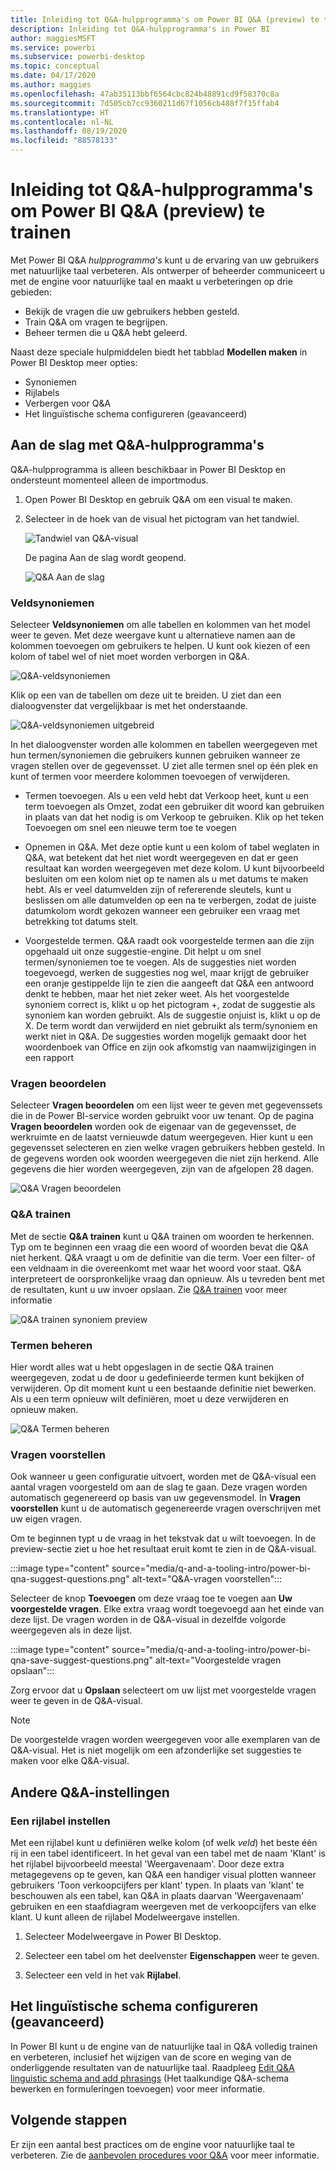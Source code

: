 ```yaml
---
title: Inleiding tot Q&A-hulpprogramma's om Power BI Q&A (preview) te trainen
description: Inleiding tot Q&A-hulpprogramma's in Power BI
author: maggiesMSFT
ms.service: powerbi
ms.subservice: powerbi-desktop
ms.topic: conceptual
ms.date: 04/17/2020
ms.author: maggies
ms.openlocfilehash: 47ab35113bbf6564cbc824b48891cd9f58370c8a
ms.sourcegitcommit: 7d505cb7cc9360211d67f1056cb488f7f15ffab4
ms.translationtype: HT
ms.contentlocale: nl-NL
ms.lasthandoff: 08/19/2020
ms.locfileid: "88578133"
---
```

# <a name="intro-to-qa-tooling-to-train-power-bi-qa-preview"></a>Inleiding tot Q&A-hulpprogramma's om Power BI Q&A (preview) te trainen

Met Power BI Q&A *hulpprogramma's* kunt u de ervaring van uw gebruikers met natuurlijke taal verbeteren. Als ontwerper of beheerder communiceert u met de engine voor natuurlijke taal en maakt u verbeteringen op drie gebieden: 

- Bekijk de vragen die uw gebruikers hebben gesteld.
- Train Q&A om vragen te begrijpen.
- Beheer termen die u Q&A hebt geleerd.

Naast deze speciale hulpmiddelen biedt het tabblad **Modellen maken** in Power BI Desktop meer opties:  

- Synoniemen
- Rijlabels
- Verbergen voor Q&A
- Het linguïstische schema configureren (geavanceerd)

## <a name="get-started-with-qa-tooling"></a>Aan de slag met Q&A-hulpprogramma's

Q&A-hulpprogramma is alleen beschikbaar in Power BI Desktop en ondersteunt momenteel alleen de importmodus.

1. Open Power BI Desktop en gebruik Q&A om een visual te maken. 
2. Selecteer in de hoek van de visual het pictogram van het tandwiel. 

    ![Tandwiel van Q&A-visual](media/q-and-a-tooling-intro/qna-visual-gear.png)

    De pagina Aan de slag wordt geopend.  

    ![Q&A Aan de slag](media/q-and-a-tooling-intro/qna-tooling-dialog.png)

### <a name="field-synonyms"></a>Veldsynoniemen

Selecteer **Veldsynoniemen** om alle tabellen en kolommen van het model weer te geven. Met deze weergave kunt u alternatieve namen aan de kolommen toevoegen om gebruikers te helpen. U kunt ook kiezen of een kolom of tabel wel of niet moet worden verborgen in Q&A.

![Q&A-veldsynoniemen](media/q-and-a-tooling-intro/qna-tooling-field-synonyms-home.png)

Klik op een van de tabellen om deze uit te breiden. U ziet dan een dialoogvenster dat vergelijkbaar is met het onderstaande.

![Q&A-veldsynoniemen uitgebreid](media/q-and-a-tooling-intro/qna-tooling-field-synonyms-expanded.png)

In het dialoogvenster worden alle kolommen en tabellen weergegeven met hun termen/synoniemen die gebruikers kunnen gebruiken wanneer ze vragen stellen over de gegevensset. U ziet alle termen snel op één plek en kunt of termen voor meerdere kolommen toevoegen of verwijderen. 

- Termen toevoegen. Als u een veld hebt dat Verkoop heet, kunt u een term toevoegen als Omzet, zodat een gebruiker dit woord kan gebruiken in plaats van dat het nodig is om Verkoop te gebruiken. Klik op het teken Toevoegen om snel een nieuwe term toe te voegen

- Opnemen in Q&A. Met deze optie kunt u een kolom of tabel weglaten in Q&A, wat betekent dat het niet wordt weergegeven en dat er geen resultaat kan worden weergegeven met deze kolom. U kunt bijvoorbeeld besluiten om een kolom niet op te namen als u met datums te maken hebt. Als er veel datumvelden zijn of refererende sleutels, kunt u beslissen om alle datumvelden op een na te verbergen, zodat de juiste datumkolom wordt gekozen wanneer een gebruiker een vraag met betrekking tot datums stelt.

- Voorgestelde termen. Q&A raadt ook voorgestelde termen aan die zijn opgehaald uit onze suggestie-engine. Dit helpt u om snel termen/synoniemen toe te voegen. Als de suggesties niet worden toegevoegd, werken de suggesties nog wel, maar krijgt de gebruiker een oranje gestippelde lijn te zien die aangeeft dat Q&A een antwoord denkt te hebben, maar het niet zeker weet. Als het voorgestelde synoniem correct is, klikt u op het pictogram +, zodat de suggestie als synoniem kan worden gebruikt. Als de suggestie onjuist is, klikt u op de X. De term wordt dan verwijderd en niet gebruikt als term/synoniem en werkt niet in Q&A. De suggesties worden mogelijk gemaakt door het woordenboek van Office en zijn ook afkomstig van naamwijzigingen in een rapport

### <a name="review-questions"></a>Vragen beoordelen

Selecteer **Vragen beoordelen** om een lijst weer te geven met gegevenssets die in de Power BI-service worden gebruikt voor uw tenant. Op de pagina **Vragen beoordelen** worden ook de eigenaar van de gegevensset, de werkruimte en de laatst vernieuwde datum weergegeven. Hier kunt u een gegevensset selecteren en zien welke vragen gebruikers hebben gesteld. In de gegevens worden ook woorden weergegeven die niet zijn herkend. Alle gegevens die hier worden weergegeven, zijn van de afgelopen 28 dagen.

![Q&A Vragen beoordelen](media/q-and-a-tooling-intro/qna-tooling-review-questions.png)

### <a name="teach-qa"></a>Q&A trainen

Met de sectie **Q&A trainen** kunt u Q&A trainen om woorden te herkennen. Typ om te beginnen een vraag die een woord of woorden bevat die Q&A niet herkent. Q&A vraagt u om de definitie van die term. Voer een filter- of een veldnaam in die overeenkomt met waar het woord voor staat. Q&A interpreteert de oorspronkelijke vraag dan opnieuw. Als u tevreden bent met de resultaten, kunt u uw invoer opslaan. Zie [Q&A trainen](q-and-a-tooling-teach-q-and-a.md) voor meer informatie

![Q&A trainen synoniem preview](media/q-and-a-tooling-intro/qna-tooling-teach-fixpreview.png)

### <a name="manage-terms"></a>Termen beheren

Hier wordt alles wat u hebt opgeslagen in de sectie Q&A trainen weergegeven, zodat u de door u gedefinieerde termen kunt bekijken of verwijderen. Op dit moment kunt u een bestaande definitie niet bewerken. Als u een term opnieuw wilt definiëren, moet u deze verwijderen en opnieuw maken.

![Q&A Termen beheren](media/q-and-a-tooling-intro/qna-manage-terms.png)

### <a name="suggest-questions"></a>Vragen voorstellen

Ook wanneer u geen configuratie uitvoert, worden met de Q&A-visual een aantal vragen voorgesteld om aan de slag te gaan. Deze vragen worden automatisch gegenereerd op basis van uw gegevensmodel. In **Vragen voorstellen** kunt u de automatisch gegenereerde vragen overschrijven met uw eigen vragen.

Om te beginnen typt u de vraag in het tekstvak dat u wilt toevoegen. In de preview-sectie ziet u hoe het resultaat eruit komt te zien in de Q&A-visual. 

:::image type="content" source="media/q-and-a-tooling-intro/power-bi-qna-suggest-questions.png" alt-text="Q&A-vragen voorstellen":::
 
Selecteer de knop **Toevoegen** om deze vraag toe te voegen aan **Uw voorgestelde vragen**. Elke extra vraag wordt toegevoegd aan het einde van deze lijst. De vragen worden in de Q&A-visual in dezelfde volgorde weergegeven als in deze lijst. 

:::image type="content" source="media/q-and-a-tooling-intro/power-bi-qna-save-suggest-questions.png" alt-text="Voorgestelde vragen opslaan":::
 
Zorg ervoor dat u **Opslaan** selecteert om uw lijst met voorgestelde vragen weer te geven in de Q&A-visual. 

> [!NOTE]
> De voorgestelde vragen worden weergegeven voor alle exemplaren van de Q&A-visual. Het is niet mogelijk om een afzonderlijke set suggesties te maken voor elke Q&A-visual.
> 
> 

## <a name="other-qa-settings"></a>Andere Q&A-instellingen

### <a name="set-a-row-label"></a>Een rijlabel instellen

Met een rijlabel kunt u definiëren welke kolom (of welk *veld*) het beste één rij in een tabel identificeert. In het geval van een tabel met de naam 'Klant' is het rijlabel bijvoorbeeld meestal 'Weergavenaam'. Door deze extra metagegevens op te geven, kan Q&A een handiger visual plotten wanneer gebruikers 'Toon verkoopcijfers per klant' typen. In plaats van 'klant' te beschouwen als een tabel, kan Q&A in plaats daarvan 'Weergavenaam' gebruiken en een staafdiagram weergeven met de verkoopcijfers van elke klant. U kunt alleen de rijlabel Modelweergave instellen. 

1. Selecteer Modelweergave in Power BI Desktop.

2. Selecteer een tabel om het deelvenster **Eigenschappen** weer te geven.

3. Selecteer een veld in het vak **Rijlabel**.

## <a name="configure-the-linguistic-schema-advanced"></a>Het linguïstische schema configureren (geavanceerd)

In Power BI kunt u de engine van de natuurlijke taal in Q&A volledig trainen en verbeteren, inclusief het wijzigen van de score en weging van de onderliggende resultaten van de natuurlijke taal. Raadpleeg [Edit Q&A linguistic schema and add phrasings](q-and-a-tooling-advanced.md) (Het taalkundige Q&A-schema bewerken en formuleringen toevoegen) voor meer informatie.

## <a name="next-steps"></a>Volgende stappen

Er zijn een aantal best practices om de engine voor natuurlijke taal te verbeteren. Zie de [aanbevolen procedures voor Q&A](q-and-a-best-practices.md) voor meer informatie.
